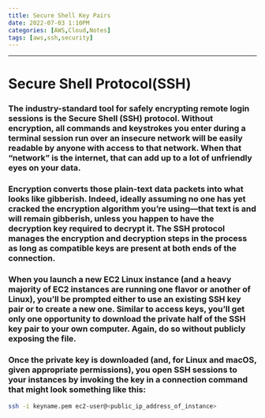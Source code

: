 ```yaml
---
title: Secure Shell Key Pairs
date: 2022-07-03 1:10PM
categories: [AWS,Cloud,Notes]
tags: [aws,ssh,security]
---
```

***

# **Secure Shell Protocol(SSH)**

### The industry-standard tool for safely encrypting remote login sessions is the Secure Shell (SSH) protocol. Without encryption, all commands and keystrokes you enter during a terminal session run over an insecure network will be easily readable by anyone with access to that network. When that “network” is the internet, that can add up to a lot of unfriendly eyes on your data.

### Encryption converts those plain-text data packets into what looks like gibberish. Indeed, ideally assuming no one has yet cracked the encryption algorithm you’re using—that text is and will remain gibberish, unless you happen to have the decryption key required to decrypt it. The SSH protocol manages the encryption and decryption steps in the process as long as compatible keys are present at both ends of the connection.

### When you launch a new EC2 Linux instance (and a heavy majority of EC2 instances are running one flavor or another of Linux), you’ll be prompted either to use an existing SSH key pair or to create a new one. Similar to access keys, you’ll get only one opportunity to download the private half of the SSH key pair to your own computer. Again, do so without publicly exposing the file.

### Once the private key is downloaded (and, for Linux and macOS, given appropriate permissions), you open SSH sessions to your instances by invoking the key in a connection command that might look something like this:
```bash
ssh -i keyname.pem ec2-user@<public_ip_address_of_instance>
```